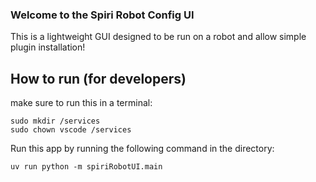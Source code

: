 ### Welcome to the Spiri Robot Config UI

This is a lightweight GUI designed to be run on a robot and allow simple plugin installation!

## How to run (for developers)

make sure to run this in a terminal: 
```
sudo mkdir /services 
sudo chown vscode /services
```

Run this app by running the following command in the directory:

```
uv run python -m spiriRobotUI.main
```